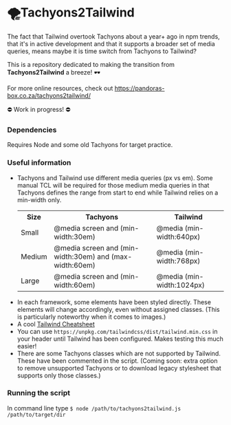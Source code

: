 # 🌪Tachyons2Tailwind



The fact that Tailwind overtook Tachyons about a year+ ago in npm trends, that it's in active development and that it supports a broader set of media queries, means maybe it is time switch from Tachyons to Tailwind?

This is a repository dedicated to making the transition from <b>Tachyons2Tailwind</b> a breeze! 🕶

For more online resources, check out https://pandoras-box.co.za/tachyons2tailwind/

⛔ Work in progress! ⛔

<h3>Dependencies</h3>

Requires Node and some old Tachyons for target practice.

<h3>Useful information</h3>

<ul>
  <li>Tachyons and Tailwind use different media queries (px vs em). Some manual TCL will be required for those medium media queries in that Tachyons defines the range from start to end while Tailwind relies on a min-width only.
    <table>
  <tr>
    <th>Size</th>
    <th>Tachyons</th>
    <th>Tailwind</th>
  </tr>
  <tr>
    <td>Small</td>
    <td>@media screen and (min-width:30em)</td>
    <td>@media (min-width:640px)</td>
  </tr>
  <tr>
    <td>Medium</td>
    <td>@media screen and (min-width:30em) and (max-width:60em)</td>
    <td>@media (min-width:768px)</td>
  </tr>
  <tr>
    <td>Large</td>
    <td>@media screen and (min-width:60em)</td>
    <td>@media (min-width:1024px)</td>
  </tr>
</table>
  </li>
  <li>In each framework, some elements have been styled directly. These elements will change accordingly, even without assigned classes. (This is particularly noteworthy when it comes to images.)</li>
  <li>A cool <a href="https://nerdcave.com/tailwind-cheat-sheet">Tailwind Cheatsheet</a></li>
  <li>You can use <code>https://unpkg.com/tailwindcss/dist/tailwind.min.css</code> in your header until Tailwind has been configured. Makes testing this much easier!</li>
  <li>There are some Tachyons classes which are not supported by Tailwind. These have been commented in the script. (Coming soon: extra option to remove unsupported Tachyons or to download legacy stylesheet that supports only those classes.)</li>
</ul>

<h3>Running the script</h3>

In command line type <code>$ node /path/to/tachyons2tailwind.js /path/to/target/dir</code>
